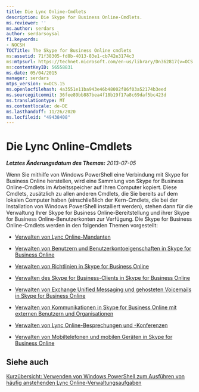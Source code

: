 ```yaml
---
title: Die Lync Online-Cmdlets
description: Die Skype for Business Online-Cmdlets.
ms.reviewer: ''
ms.author: serdars
author: serdarsoysal
f1.keywords:
- NOCSH
TOCTitle: The Skype for Business Online cmdlets
ms:assetid: 71f38305-fd8b-4013-83e1-cb742e3174c3
ms:mtpsurl: https://technet.microsoft.com/en-us/library/Dn362817(v=OCS.15)
ms:contentKeyID: 56558831
ms.date: 05/04/2015
manager: serdars
mtps_version: v=OCS.15
ms.openlocfilehash: 4a3551e11ba943e46b48002f86f03a52174b3eed
ms.sourcegitcommit: 36fee89bb887bea4f18b19f17a8c69daf5bc423d
ms.translationtype: MT
ms.contentlocale: de-DE
ms.lasthandoff: 11/26/2020
ms.locfileid: "49438408"
---
```

# <a name="the-skype-for-business-online-cmdlets"></a>Die Lync Online-Cmdlets

<div data-xmlns="http://www.w3.org/1999/xhtml">

<div class="topic" data-xmlns="http://www.w3.org/1999/xhtml" data-msxsl="urn:schemas-microsoft-com:xslt" data-cs="https://msdn.microsoft.com/">

<div data-asp="https://msdn2.microsoft.com/asp">



</div>

<div id="mainSection">

<div id="mainBody">

<span> </span>

_**Letztes Änderungsdatum des Themas:** 2013-07-05_

Wenn Sie mithilfe von Windows PowerShell eine Verbindung mit Skype for Business Online herstellen, wird eine Sammlung von Skype for Business Online-Cmdlets im Arbeitsspeicher auf Ihren Computer kopiert. Diese Cmdlets, zusätzlich zu allen anderen Cmdlets, die Sie bereits auf dem lokalen Computer haben (einschließlich der Kern-Cmdlets, die bei der Installation von Windows PowerShell installiert werden), stehen dann für die Verwaltung Ihrer Skype for Business Online-Bereitstellung und ihrer Skype for Business Online-Benutzerkonten zur Verfügung. Die Skype for Business Online-Cmdlets werden in den folgenden Themen vorgestellt:

  - [Verwalten von Lync Online-Mandanten](https://docs.microsoft.com/skypeforbusiness/set-up-your-computer-for-windows-powershell/manage-skype-for-business-online-organizations)

  - [Verwalten von Benutzern und Benutzerkontoeigenschaften in Skype for Business Online](https://docs.microsoft.com/skypeforbusiness/manage/user-accounts/user-accounts)

  - [Verwalten von Richtlinien in Skype for Business Online](https://docs.microsoft.com/office365/enterprise/powershell/manage-skype-for-business-online-policies-with-office-365-powershell)

  - [Verwalten des Skype for Business-Clients in Skype for Business Online](https://docs.microsoft.com/skypeforbusiness/set-up-skype-for-business-online/deploy-the-skype-for-business-client-in-office-365)

  - [Verwalten von Exchange Unified Messaging und gehosteten Voicemails in Skype for Business Online](https://docs.microsoft.com/skypeforbusiness/set-up-your-computer-for-windows-powershell/manage-exchange-unified-messaging-and-hosted-voicemail)

  - [Verwalten von Kommunikationen in Skype for Business Online mit externen Benutzern und Organisationen](https://docs.microsoft.com/skypeforbusiness/set-up-skype-for-business-online/allow-users-to-contact-external-skype-for-business-users)

  - [Verwalten von Lync Online-Besprechungen und -Konferenzen](https://docs.microsoft.com/skypeforbusiness/manage/conferencing/conferencing-policies)

  - [Verwalten von Mobiltelefonen und mobilen Geräten in Skype for Business Online](https://docs.microsoft.com/skypeforbusiness/set-up-policies-in-your-organization/set-up-mobile-policies-for-your-organization)

<div>

## <a name="see-also"></a>Siehe auch


[Kurzübersicht: Verwenden von Windows PowerShell zum Ausführen von häufig anstehenden Lync Online-Verwaltungsaufgaben](https://docs.microsoft.com/office365/enterprise/powershell/manage-skype-for-business-online-with-office-365-powershell)  
  

</div>

</div>

<span> </span>

</div>

</div>

</div>

